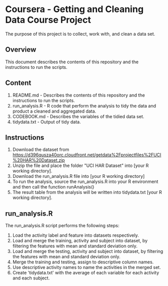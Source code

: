 # Coursera - Getting and Cleaning Data Course Project
The purpose of this project is to collect, work with, and clean a data set.

## Overview
This document describes the contents of this repository and the instructions to run the scripts.

## Content
1. README.md        - Describes the contents of this repository and the instructions to run the scripts.
2. run_analysis.R   - R code that perform the analysis to tidy the data and product a cleaned and aggregated data.
3. CODEBOOK.md      - Describes the variables of the tidied data set.
4. tidydata.txt     - Output of tidy data.

## Instructions
1. Download the dataset from https://d396qusza40orc.cloudfront.net/getdata%2Fprojectfiles%2FUCI%20HAR%20Dataset.zip
2. Unzip the file and place the folder "UCI HAR Dataset" into [your R working directory].
3. Download the run_analysis.R file into [your R working directory]
4. To run the analysis, source the run_analysis.R into your R environment and then call the function runAnalysis()
5. The result table from the analysis will be written into tidydata.txt [your R working directory].

## run_analysis.R
The run_analysis.R script performs the following steps:
1. Load the activity label and feature into datasets respectively.
2. Load and merge the training, activity and subject into dataset, by filtering the features with mean and standard deviation only.
3. Load and merge the testing, activity and subject into dataset, by filtering the features with mean and standard deviation only.
4. Merge the training and testing, assign to descriptive column names.
5. Use descriptive activity names to name the activities in the merged set.
6. Create 'tidydata.txt' with the average of each variable for each activity and each subject.
